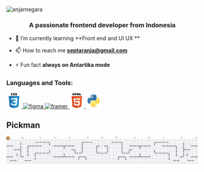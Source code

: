 ![anjarnegara](./[img/github-header-image.png])

<h3 align="center">A passionate frontend developer from Indonesia</h3>

- 🌱 I’m currently learning **Front end and UI UX **

- 📫 How to reach me **septaranja@gmail.com**

- ⚡ Fun fact **always on Antartika mode**

<p align="left">
</p>

<h3 align="left">Languages and Tools:</h3>
<p align="left"> <a href="https://www.w3schools.com/css/" target="_blank" rel="noreferrer"> <img src="https://raw.githubusercontent.com/devicons/devicon/master/icons/css3/css3-original-wordmark.svg" alt="css3" width="40" height="40"/> </a> <a href="https://www.figma.com/" target="_blank" rel="noreferrer"> <img src="https://www.vectorlogo.zone/logos/figma/figma-icon.svg" alt="figma" width="40" height="40"/> </a> <a href="https://www.framer.com/" target="_blank" rel="noreferrer"> <img src="https://www.vectorlogo.zone/logos/framer/framer-icon.svg" alt="framer" width="40" height="40"/> </a> <a href="https://www.w3.org/html/" target="_blank" rel="noreferrer"> <img src="https://raw.githubusercontent.com/devicons/devicon/master/icons/html5/html5-original-wordmark.svg" alt="html5" width="40" height="40"/> </a> <a href="https://www.python.org" target="_blank" rel="noreferrer"> <img src="https://raw.githubusercontent.com/devicons/devicon/master/icons/python/python-original.svg" alt="python" width="40" height="40"/> </a> </p>


<h2>Pickman</h2>

<picture>
  <source media="(prefers-color-scheme: dark)" srcset="https://raw.githubusercontent.com/anjarnegara/anjarnegara/output/pacman-contribution-graph-dark.svg">
  <source media="(prefers-color-scheme: light)" srcset="https://raw.githubusercontent.com/anjarnegara/anjarnegara/output/pacman-contribution-graph.svg">
  <img alt="pacman contribution graph" src="https://raw.githubusercontent.com/anjarnegara/anjarnegara/output/pacman-contribution-graph.svg">
</picture>

###
